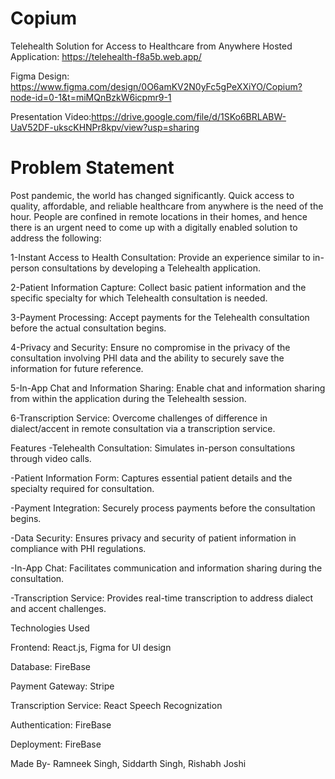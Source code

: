 
# Copium

Telehealth Solution for Access to Healthcare from Anywhere
Hosted Application: https://telehealth-f8a5b.web.app/

Figma Design: https://www.figma.com/design/0O6amKV2N0yFc5gPeXXiYO/Copium?node-id=0-1&t=miMQnBzkW6icpmr9-1

Presentation Video:https://drive.google.com/file/d/1SKo6BRLABW-UaV52DF-ukscKHNPr8kpv/view?usp=sharing

# Problem Statement

Post pandemic, the world has changed significantly. Quick access to quality, affordable, and reliable healthcare from anywhere is the need of the hour. People are confined in remote locations in their homes, and hence there is an urgent need to come up with a digitally enabled solution to address the following:

1-Instant Access to Health Consultation: Provide an experience similar to in-person consultations by developing a Telehealth application.

2-Patient Information Capture: Collect basic patient information and the specific specialty for which Telehealth consultation is needed.

3-Payment Processing: Accept payments for the Telehealth consultation before the actual consultation begins.

4-Privacy and Security: Ensure no compromise in the privacy of the consultation involving PHI data and the ability to securely save the information for future reference.

5-In-App Chat and Information Sharing: Enable chat and information sharing from within the application during the Telehealth session.

6-Transcription Service: Overcome challenges of difference in dialect/accent in remote consultation via a transcription service.

Features
-Telehealth Consultation: Simulates in-person consultations through video calls. 

-Patient Information Form: Captures essential patient details and the specialty required for consultation.

-Payment Integration: Securely process payments before the consultation begins.

-Data Security: Ensures privacy and security of patient information in compliance with PHI regulations.

-In-App Chat: Facilitates communication and information sharing during the consultation.

-Transcription Service: Provides real-time transcription to address dialect and accent challenges.

Technologies Used

Frontend: React.js, Figma for UI design

Database: FireBase

Payment Gateway: Stripe

Transcription Service: React Speech Recognization

Authentication: FireBase

Deployment: FireBase

Made By- Ramneek Singh, Siddarth Singh, Rishabh Joshi